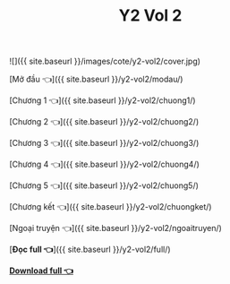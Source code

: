 ﻿---
layout: post
title: Y2 Vol 2
---

![]({{ site.baseurl }}/images/cote/y2-vol2/cover.jpg)

[Mở đầu 👈]({{ site.baseurl }}/y2-vol2/modau/)

[Chương 1 👈]({{ site.baseurl }}/y2-vol2/chuong1/)

[Chương 2 👈]({{ site.baseurl }}/y2-vol2/chuong2/)

[Chương 3 👈]({{ site.baseurl }}/y2-vol2/chuong3/)

[Chương 4 👈]({{ site.baseurl }}/y2-vol2/chuong4/)

[Chương 5 👈]({{ site.baseurl }}/y2-vol2/chuong5/)

[Chương kết 👈]({{ site.baseurl }}/y2-vol2/chuongket/)

[Ngoại truyện 👈]({{ site.baseurl }}/y2-vol2/ngoaitruyen/)

[**Đọc full 👈**]({{ site.baseurl }}/y2-vol2/full/)

[**Download full 👈**](https://cote.eu.org/cote.ga/y2/vol2.docx)
